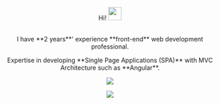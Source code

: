<p align="center"> 
 Hi! <img src="https://raw.githubusercontent.com/MartinHeinz/MartinHeinz/master/wave.gif" width="30px"> <br><br>
</p>

<p align="center"> 
I have **2 years**' experience **front-end** web development professional.
</p>

<p align="center"> 
Expertise in developing **Single Page Applications (SPA)** with MVC Architecture such as **Angular**.
</p>

<p align="center"> 
  <img align="center" src="https://komarev.com/ghpvc/?username=almas77abolfazl&color=brightgreen" /> <br>
</p>

<p align="center"> 
  <img align="center" src="https://github-readme-stats.vercel.app/api?username=almas77abolfazl&show_icons=true&theme=dark" />
</p>






